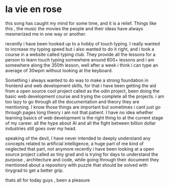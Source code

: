 # la vie en rose

this song has caught my mind for some time, and it is a relief. Things like this , the music the movies the people and their ideas have always mesmerized me in one way or another. 

recently i have been hooked up to a hobby of touch typing. I really wanted to increase my typing speed but i also wanted to do it right, and i took a course in a website called typing club. They provide all the lessons for a person to learn touch typing somewhere around 600+ lessons and i am somewhere along the 350th lesson, well after a week i think i can type an average of 30wpm without looking at the keyboard.

Something i always wanted to do was to make a strong foundation in frontend and web development skills, for that i have been getting the aid from a open source cool project called as the odin project, been doing the basic web development course and trying the complete all the projects. i am too lazy to go through all the documentation and theory they are mentioning. I know those things are important but sometimes i cant just go through pages long theory i am not that patient. I have no idea whether learning basics of web development is the right thing to at the current stage of my career. all the hype about AI and all the fight between billion dollar industries still goes over my head.

speaking of the devil, I have never intended to deeply understand any concepts related to artificial intelligence, a huge part of me kind of neglected that part, not anymore recently i have been looking at a open source project called as tiny grad and is trying for days to understand the purpose , architecture and code, while going through their document they mentioned about a repository with puzzle that should be solved with tinygrad to get a better grip.

thats all for today guys , been a pleasure


